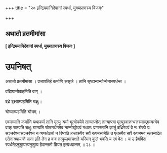 +++
title = "२० इन्द्रियमानिदेवानां स्पर्धा, मुख्यप्राणस्य विजयः"

+++


## अथातो व्रतमीमांसा

**\[ इन्द्रियमानिदेवानां स्पर्धा, मुख्यप्राणस्य विजयः \]**

# **उपनिषत्**

अथातो व्रतमीमांसा । प्रजापतिर्ह कर्माणि ससृजे । तानि सृष्टान्यन्योन्येनास्पर्धन्त ।

वदिष्याम्येवाहमिति वाग् ।

दध्रे द्रक्ष्याम्यहमिति चक्षुः।

श्रोष्याम्यहमिति श्रोत्रम् ।

एवमन्यानि कर्माणि यथाकर्म तानि मृत्युः श्रमो भूत्वोपयेमे तान्याप्नोत् तान्याप्त्वा मृत्युरवारुन्धत्तस्माच्छ्राम्यत्येव वाक् श्राम्यति चक्षुः श्राम्यति श्रोत्रमथेममेव नाप्नोद्योऽयं मध्यमः प्राणस्तानि ज्ञातुं दध्रिरेऽयं वै नः श्रेष्ठो यः सञ्चरंश्चासञ्चरंश्च न व्यथतेऽथो न रिष्यति हन्तास्यैव सर्वे रूपमसामेति त एतस्यैव सर्वे रूपमभवं स्तस्मादेत एतेनाख्यायन्ते प्राणा इति तेन ह वाव तत्कुलमाचक्षते यस्मिन् कुले भवति य एवं वेद । य उ हैवंविदा स्पर्धतेऽनुशुष्यत्यनुशुष्य हैवान्ततो म्रियत इत्यध्यात्मम् ॥ २८ ॥

